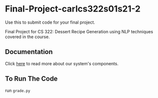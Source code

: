 # Final-Project-carlcs322s01s21-2
Use this to submit code for your final project.

Final Project for CS 322: Dessert Recipe Generation using NLP techniques covered in the course.

## Documentation 
Click [here](./CS_322_Final_Project.pdf) to read more about our system's components.

## To Run The Code
run `grade.py`